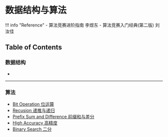 # 数据结构与算法

!!! info "Reference"
    - 算法竞赛进阶指南 李煜东
    - 算法竞赛入门经典(第二版) 刘汝佳

## Table of Contents

### 数据结构

- 

---

### 算法

- [Bit Operation 位运算](bitcal.md)
- [Recusion 递推与递归](rnr.md)
- [Prefix Sum and Difference 前缀和与差分](pnd.md)
- [High Accuracy 高精度](hac.md)
- [Binary Search 二分](bs.md)